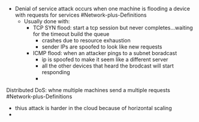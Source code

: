 - Denial of service attack occurs when one machine is flooding a device with requests for services #Network-plus-Definitions 
	- Usually done with:
		- TCP SYN flood: start a tcp session but never completes...waiting for the timeout build the queue
			- crashes due to resource exhaustion 
			- sender IPs are spoofed to look like new requests 
		- ICMP flood: when an attacker pings to a subnet boradcast 
			- ip is spoofed to make it seem like a different server 
			- all the other devices that heard the brodcast will start responding 
			- 

Distributed DoS: whne multiple machines send a multiple requests #Network-plus-Definitions 
- thius attack is harder in the cloud because of horizontal scaling
- 